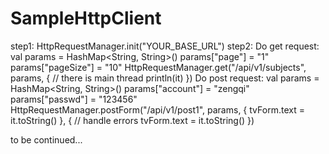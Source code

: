 # SampleHttpClient

step1:
HttpRequestManager.init("YOUR_BASE_URL")
step2:
Do get request:
val params = HashMap<String, String>()
params["page"] = "1"
params["pageSize"] = "10"
HttpRequestManager.get<String>("/api/v1/subjects", params, {
    // there is main thread
    println(it)
})
Do post request:
val params = HashMap<String, String>()
params["account"] = "zengqi"
params["passwd"] = "123456"
HttpRequestManager.postForm<String>("/api/v1/post1", params, {
    tvForm.text = it.toString()
}, {
    // handle errors
    tvForm.text = it.toString()
})


to be continued...
